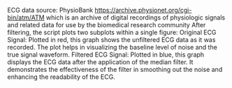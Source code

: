ECG data source: PhysioBank https://archive.physionet.org/cgi-bin/atm/ATM which is
an archive of digital recordings of physiologic signals and related data for use by the biomedical
research community
After filtering, the script plots two subplots within a single figure:
Original ECG Signal: Plotted in red, this graph shows the unfiltered ECG data as it was recorded. The plot helps in visualizing the baseline level of noise and the true signal waveform.
Filtered ECG Signal: Plotted in blue, this graph displays the ECG data after the application of the median filter. It demonstrates the effectiveness of the filter in smoothing out the noise and enhancing the readability of the ECG.


